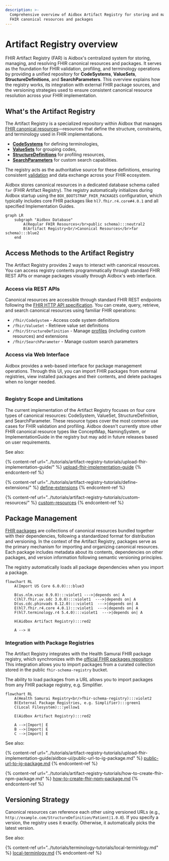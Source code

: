 ```yaml
---
description: >-
  Comprehensive overview of Aidbox Artifact Registry for storing and managing
  FHIR canonical resources and packages
---
```


# Artifact Registry overview

FHIR Artifact Registry (FAR) is Aidbox's centralized system for storing, managing, and resolving FHIR canonical resources and packages. 
It serves as the foundation for FHIR validation, profiling, and terminology operations by providing a unified repository for **CodeSystems**, **ValueSets**, 
**StructureDefinitions**, and **SearchParameters**. 
This overview explains how the registry works, its integration with external FHIR package sources, 
and the versioning strategies used to ensure consistent canonical resource resolution across your FHIR implementation.

## What's the Artifact Registry

The Artifact Registry is a specialized repository within Aidbox that manages 
[FHIR canonical resources](https://build.fhir.org/canonicalresource.html)—resources that define the structure, constraints, and terminology used 
in FHIR implementations.

* [**CodeSystems**](../terminology-module/fhir-terminology/codesystem.md) for defining terminologies,
* [**ValueSets**](../terminology-module/fhir-terminology/valueset.md) for grouping codes,
* [**StructureDefinitions**](structuredefinition.md) for profiling resources,
* [**SearchParameters**](../api/rest-api/fhir-search/searchparameter.md) for custom search capabilities.

The registry acts as the authoritative source for these definitions, ensuring consistent [validation](../modules/profiling-and-validation/) and data exchange across your FHIR ecosystem.

Aidbox stores canonical resources in a dedicated database schema called `far` (FHIR Artifact Registry). 
The registry automatically initializes during Aidbox startup using the `BOX_BOOTSTRAP_FHIR_PACKAGES` configuration, 
which typically includes core FHIR packages like `hl7.fhir.r4.core#4.0.1` and all specified Implementation Guides.

```mermaid
graph LR
    subgraph "Aidbox Database"
        A(Regular FHIR Resources</br>public schema):::neutral2
        B(Artifact Registry<br/>Canonical Resources</br>far schema):::blue2
    end
```

## Access Methods to the Artifact Registry

The Artifact Registry provides 2 ways to interact with canonical resources.
You can access registry contents programmatically through standard FHIR REST APIs or manage packages visually through Aidbox's web interface.

### Access via REST APIs

Canonical resources are accessible through standard FHIR REST endpoints following the [FHIR HTTP API specification](https://www.hl7.org/fhir/http.html). You can create, query, retrieve, and search canonical resources using familiar FHIR operations:

* `/fhir/CodeSystem` - Access code system definitions
* `/fhir/ValueSet` - Retrieve value set definitions
* `/fhir/StructureDefinition` - Manage [profiles](https://build.fhir.org/profiling.html) (including custom resources) and extensions
* `/fhir/SearchParameter` - Manage custom search parameters

### Access via Web Interface

Aidbox provides a web-based interface for package management operations. Through this UI, you can import FHIR packages from external registries, view installed packages and their contents, and delete packages when no longer needed.

<figure><img src="../../.gitbook/assets/far.jpg" alt=""><figcaption></figcaption></figure>

### Registry Scope and Limitations

The current implementation of the Artifact Registry focuses on four core types of canonical resources: CodeSystem, ValueSet, StructureDefinition, and SearchParameter. These resource types cover the most common use cases for FHIR validation and profiling. 
Aidbox doesn't currently store other FHIR canonical resource types like ConceptMap, NamingSystem, or ImplementationGuide 
in the registry but may add in future releases based on user requirements.

See also:

{% content-ref url="../tutorials/artifact-registry-tutorials/upload-fhir-implementation-guide/" %}
[upload-fhir-implementation-guide](../tutorials/artifact-registry-tutorials/upload-fhir-implementation-guide/)
{% endcontent-ref %}

{% content-ref url="../tutorials/artifact-registry-tutorials/define-extensions/" %}
[define-extensions](../tutorials/artifact-registry-tutorials/define-extensions/)
{% endcontent-ref %}

{% content-ref url="../tutorials/artifact-registry-tutorials/custom-resources/" %}
[custom-resources](../tutorials/artifact-registry-tutorials/custom-resources/)
{% endcontent-ref %}

## Package Management

[FHIR packages](https://build.fhir.org/packages.html) are collections of canonical resources bundled together with their dependencies, following a standardized format for distribution and versioning. In the context of the Artifact Registry, packages serve as the primary mechanism for importing and organizing canonical resources. Each package includes metadata about its contents, dependencies on other packages, and version information following semantic versioning principles.

The registry automatically loads all package dependencies when you import a package.

```mermaid
flowchart RL
    A(Import US Core 6.0.0):::blue3
  
    B(us.nlm.vsac 0.9.0):::violet1 --->|depends on| A
    C(hl7.fhir.uv.sdc 3.0.0):::violet1  --->|depends on| A
    D(us.cdc.phinvads 0.12.0):::violet1  --->|depends on| A
    E(hl7.fhir.r4.core 4.0.1):::violet1  --->|depends on| A
    F(hl7.terminology.r4 5.4.0):::violet1  --->|depends on| A
  
    H(Aidbox Artifact Registry):::red2

    A --> H
```

### Integration with Package Registries

The Artifact Registry integrates with the Health Samurai FHIR package registry, which synchronizes with the [official FHIR packages repository](https://packages2.fhir.org/). This integration allows you to import packages from a curated collection stored in the public `fhir-schema-registry` bucket.

The ability to load packages from a URL allows you to import packages from any FHIR package registry, e.g. Simplifier.

```mermaid
flowchart RL
    A(Health Samurai Registry<br/>fhir-schema-registry):::violet2
    B(External Package Registries, e.g. Simplifier):::green1
    C(Local Filesystem):::yellow1
    
    E(Aidbox Artifact Registry):::red2
    
    A -->|Import| E
    B -->|Import| E
    C -->|Import| E
```

See also:

{% content-ref url="../tutorials/artifact-registry-tutorials/upload-fhir-implementation-guide/aidbox-ui/public-url-to-ig-package.md" %}
[public-url-to-ig-package.md](../tutorials/artifact-registry-tutorials/upload-fhir-implementation-guide/aidbox-ui/public-url-to-ig-package.md)
{% endcontent-ref %}

{% content-ref url="../tutorials/artifact-registry-tutorials/how-to-create-fhir-npm-package.md" %}
[how-to-create-fhir-npm-package.md](../tutorials/artifact-registry-tutorials/how-to-create-fhir-npm-package.md)
{% endcontent-ref %}

## Versioning Strategy

Canonical resources can reference each other using versioned URLs (e.g., `http://example.com/StructureDefinition/Patient|1.0.0`).
If you specify a version, the registry uses it exactly. Otherwise, it automatically picks the latest version.

See also:

{% content-ref url="../tutorials/terminology-tutorials/local-terminlogy.md" %}
[local-terminlogy.md](../tutorials/terminology-tutorials/local-terminlogy.md)
{% endcontent-ref %}

